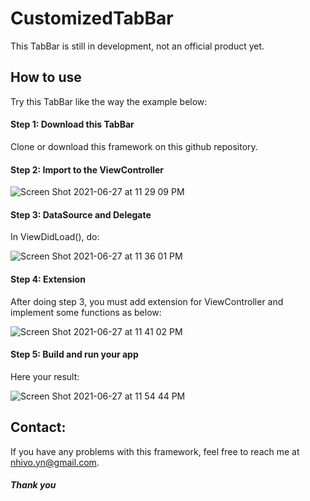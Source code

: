 # CustomizedTabBar

This TabBar is still in development, not an official product yet.

## How to use
Try this TabBar like the way the example below:

#### Step 1: Download this TabBar
Clone or download this framework on this github repository.


#### Step 2: Import to the ViewController
![Screen Shot 2021-06-27 at 11 29 09 PM](https://user-images.githubusercontent.com/86060376/123552431-4c504400-d7a0-11eb-985d-956df60249c2.png)

#### Step 3: DataSource and Delegate
In ViewDidLoad(), do:

![Screen Shot 2021-06-27 at 11 36 01 PM](https://user-images.githubusercontent.com/86060376/123552558-e87a4b00-d7a0-11eb-9e48-97374dbbdab4.png)

#### Step 4: Extension
After doing step 3, you must add extension for ViewController and implement some functions as below:

![Screen Shot 2021-06-27 at 11 41 02 PM](https://user-images.githubusercontent.com/86060376/123552620-29725f80-d7a1-11eb-9d5d-335927b2ceb4.png)

#### Step 5: Build and run your app
Here your result:

![Screen Shot 2021-06-27 at 11 54 44 PM](https://user-images.githubusercontent.com/86060376/123552984-12347180-d7a3-11eb-800c-8dae982bb040.png)

## Contact:
If you have any problems with this framework, feel free to reach me at nhivo.yn@gmail.com.
##### Thank you
